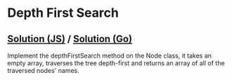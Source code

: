 # Depth First Search

## [Solution (JS)](./solution.js) / [Solution (Go)](./solution.go)

Implement the depthFirstSearch method on the Node class, it takes an empty array, traverses the tree depth-first and returns an array of all of the traversed nodes' names.
